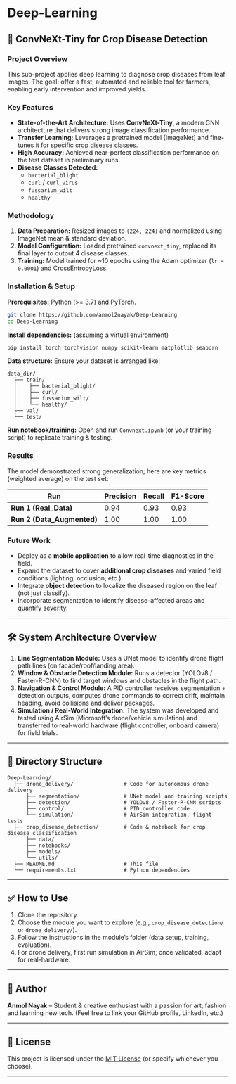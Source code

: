 # Deep-Learning  
## 🌿 ConvNeXt-Tiny for Crop Disease Detection

### Project Overview  
This sub-project applies deep learning to diagnose crop diseases from leaf images. The goal: offer a fast, automated and reliable tool for farmers, enabling early intervention and improved yields.

### Key Features  
- **State-of-the-Art Architecture:** Uses **ConvNeXt-Tiny**, a modern CNN architecture that delivers strong image classification performance.  
- **Transfer Learning:** Leverages a pretrained model (ImageNet) and fine-tunes it for specific crop disease classes.  
- **High Accuracy:** Achieved near-perfect classification performance on the test dataset in preliminary runs.  
- **Disease Classes Detected:**  
  - `bacterial_blight`  
  - `curl` / `curl_virus`  
  - `fussarium_wilt`  
  - `healthy`

### Methodology  
1. **Data Preparation:** Resized images to `(224, 224)` and normalized using ImageNet mean & standard deviation.  
2. **Model Configuration:** Loaded pretrained `convnext_tiny`, replaced its final layer to output 4 disease classes.  
3. **Training:** Model trained for ~10 epochs using the Adam optimizer (`lr = 0.0001`) and CrossEntropyLoss.

### Installation & Setup  
**Prerequisites:** Python (>= 3.7) and PyTorch.

```bash
git clone https://github.com/anmol2nayak/Deep-Learning
cd Deep-Learning
````

**Install dependencies:** (assuming a virtual environment)

```bash
pip install torch torchvision numpy scikit-learn matplotlib seaborn
```

**Data structure:**
Ensure your dataset is arranged like:

```
data_dir/
  ├── train/
  │    ├── bacterial_blight/
  │    ├── curl/
  │    ├── fussarium_wilt/
  │    └── healthy/
  ├── val/
  └── test/
```

**Run notebook/training:**
Open and run `Convnext.ipynb` (or your training script) to replicate training & testing.

### Results

The model demonstrated strong generalization; here are key metrics (weighted average) on the test set:

| Run                        | Precision | Recall | F1-Score |
| -------------------------- | --------- | ------ | -------- |
| **Run 1 (Real_Data)**      | 0.94      | 0.93   | 0.93     |
| **Run 2 (Data_Augmented)** | 1.00      | 1.00   | 1.00     |

### Future Work

* Deploy as a **mobile application** to allow real-time diagnostics in the field.
* Expand the dataset to cover **additional crop diseases** and varied field conditions (lighting, occlusion, etc.).
* Integrate **object detection** to localize the diseased region on the leaf (not just classify).
* Incorporate segmentation to identify disease-affected areas and quantify severity.

---

## 🛠 System Architecture Overview

1. **Line Segmentation Module:** Uses a UNet model to identify drone flight path lines (on facade/roof/landing area).
2. **Window & Obstacle Detection Module:** Runs a detector (YOLOv8 / Faster-R-CNN) to find target windows and obstacles in the flight path.
3. **Navigation & Control Module:** A PID controller receives segmentation + detection outputs, computes drone commands to correct drift, maintain heading, avoid collisions and deliver packages.
4. **Simulation / Real-World Integration:** The system was developed and tested using AirSim (Microsoft’s drone/vehicle simulation) and transferred to real-world hardware (flight controller, onboard camera) for field trials.

---

## 📁 Directory Structure

```
Deep-Learning/
  ├── drone_delivery/                # Code for autonomous drone delivery
      ├── segmentation/              # UNet model and training scripts
      ├── detection/                 # YOLOv8 / Faster-R-CNN scripts
      ├── control/                   # PID controller code
      └── simulation/                # AirSim integration, flight tests
  ├── crop_disease_detection/        # Code & notebook for crop disease classification
      ├── data/
      ├── notebooks/
      ├── models/
      └── utils/
  ├── README.md                      # This file
  └── requirements.txt               # Python dependencies
```

---

## ✅ How to Use

1. Clone the repository.
2. Choose the module you want to explore (e.g., `crop_disease_detection/` or `drone_delivery/`).
3. Follow the instructions in the module’s folder (data setup, training, evaluation).
4. For drone delivery, first run simulation in AirSim; once validated, adapt for real-hardware.

---

## 👤 Author

**Anmol Nayak** – Student & creative enthusiast with a passion for art, fashion and learning new tech.
(Feel free to link your GitHub profile, LinkedIn, etc.)

---

## 📄 License

This project is licensed under the [MIT License](LICENSE) (or specify whichever you choose).

---

